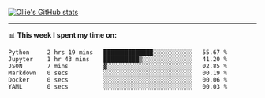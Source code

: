 <!--
**icedpanda/icedpanda** is a ✨ _special_ ✨ repository because its `README.md` (this file) appears on your GitHub profile.

Here are some ideas to get you started:

- 🔭 I’m currently working on ...
- 🌱 I’m currently learning ...
- 👯 I’m looking to collaborate on ...
- 🤔 I’m looking for help with ...
- 💬 Ask me about ...
- 📫 How to reach me: ...
- 😄 Pronouns: ...
- ⚡ Fun fact: ...
-->
[![Ollie's GitHub stats](https://github-readme-stats.vercel.app/api?username=icedpanda&count_private=true&show_icons=true&hide=prs)](https://github.com/icedpanda)

---
📊 **This week I spent my time on:**
<!--START_SECTION:waka-->

```text
Python     2 hrs 19 mins   ██████████████░░░░░░░░░░░   55.67 %
Jupyter    1 hr 43 mins    ██████████▒░░░░░░░░░░░░░░   41.20 %
JSON       7 mins          ▓░░░░░░░░░░░░░░░░░░░░░░░░   02.85 %
Markdown   0 secs          ░░░░░░░░░░░░░░░░░░░░░░░░░   00.19 %
Docker     0 secs          ░░░░░░░░░░░░░░░░░░░░░░░░░   00.06 %
YAML       0 secs          ░░░░░░░░░░░░░░░░░░░░░░░░░   00.03 %
```

<!--END_SECTION:waka-->
